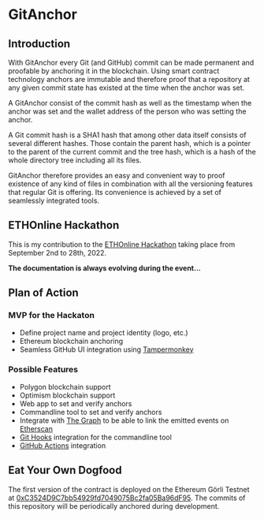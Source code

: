 # GitAnchor

## Introduction

With GitAnchor every Git (and GitHub) commit can be made permanent and proofable by anchoring it in the blockchain. Using smart contract technology anchors are immutable and therefore proof that a repository at any given commit state has existed at the time when the anchor was set.

A GitAnchor consist of the commit hash as well as the timestamp when the anchor was set and the wallet address of the person who was setting the anchor.

A Git commit hash is a SHA1 hash that among other data itself consists of several different hashes. Those contain the parent hash, which is a pointer to the parent of the current commit and the tree hash, which is a hash of the whole directory tree including all its files. 

GitAnchor therefore provides an easy and convenient way to proof existence of any kind of files in combination with all the versioning features that regular Git is offering. Its convenience is achieved by a set of seamlessly integrated tools.

## ETHOnline Hackathon

This is my contribution to the [ETHOnline Hackathon](https://online.ethglobal.com) taking place from September 2nd to 28th, 2022. 

**The documentation is always evolving during the event...**

## Plan of Action

### MVP for the Hackaton

- Define project name and project identity (logo, etc.)
- Ethereum blockchain anchoring
- Seamless GitHub UI integration using [Tampermonkey](https://www.tampermonkey.net)

### Possible Features

- Polygon blockchain support
- Optimism blockchain support
- Web app to set and verify anchors
- Commandline tool to set and verify anchors
- Integrate with [The Graph](https://thegraph.com/) to be able to link the emitted events on [Etherscan](https://etherscan.io)
- [Git Hooks](https://git-scm.com/book/en/v2/Customizing-Git-Git-Hooks) integration for the commandline tool
- [GitHub Actions](https://github.com/features/actions) integration

## Eat Your Own Dogfood

The first version of the contract is deployed on the Ethereum Görli Testnet at [0xC3524D9C7bb54929fd7049075Bc2fa05Ba96dF95](https://goerli.etherscan.io/address/0xC3524D9C7bb54929fd7049075Bc2fa05Ba96dF95). The commits of this repository will be periodically anchored during development.
